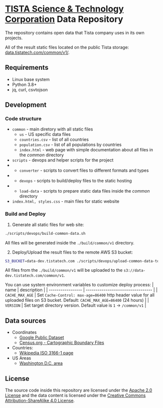 # [TISTA Science & Technology Corporation](https://tistatech.com) Data Repository

The repository contains open data that Tista company uses in its own projects.

All of the result static files located on the public Tista storage: [data.tistatech.com/common/v1/](https://data.tistatech.com/common/v1/index.html).

## Requirements

* Linux base system
* Python 3.8+
* jq, curl, csvtojson


## Development

### Code structure
* ```common```                  - main diretory with all static files
    - ```us```                  - US specific data files
    - ```countries.csv```       - list of all countries
    - ```population.csv```      - list of all populations by countries
    - ```index.html```          - web page with simple documentation about all files in the *common* directory
* ```scripts```                 - devops and helper scripts for the project
*   - ```converter```           - scripts to convert files to different formats and types
*   - ```devops```              - scripts to build/deploy files to the static hosting
*   - ```load-data```           - scripts to prepare static data files inside the *common* directory
* ```index.html, styles.css```  - main files for static website

### Build and Deploy

1. Generate all static files for web site:
```bash
./scripts/devops/build-common-data.sh
```
All files will be generated inside the ```./build/common/v1``` directory.

2. Deploy/Upload the result files to the remote AWS S3 bucket:
```bash
S3_BUCKET=data-dev.tistatech.com ./scripts/devops/upload-common-data-to-s3-bucket
```
All files from the ```./build/common/v1``` will be uploaded to the ```s3://data-dev.tistatech.com/common/v1```.

You can use system environment variables to customize deploy process:
| name              | description | 
| ----------------- | ---------------------------------- |
| ```CACHE_MAX_AGE``` | Set ```Cache-Control: max-age=86400``` http header value for all uploaded files on S3 bucket. Default: ```CACHE_MAX_AGE=86400``` (24 hours) |
| ```VERSION```       | Set target directory version. Default value is ```1``` -> ```/common/v1``` |


## Data sources

* Coordinates
    - [Google Public Dataset](https://developers.google.com/public-data)
    - [Census.org - Cartographic Boundary Files](https://www2.census.gov/geo/tiger/GENZ2010/)
* Countries:
    - [Wikipedia ISO 3166-1 page](https://en.wikipedia.org/wiki/ISO_3166-1#Officially_assigned_code_elements)
* US Areas
    - [Washington D.C. area](https://en.wikipedia.org/wiki/Washington_metropolitan_area)

## License

The source code inside this repository are licensed under the [Apache 2.0 License](/LICENSE) and 
the data content is licensed under the [Creative Commons Attribution-ShareAlike 4.0 License](https://creativecommons.org/licenses/by-sa/4.0/).
